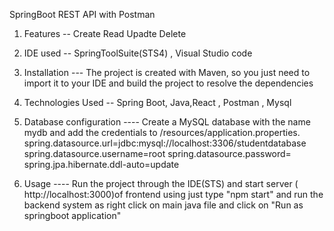 SpringBoot REST API with Postman

1. Features -- Create Read Upadte Delete

2. IDE used -- SpringToolSuite(STS4) , Visual Studio code

3. Installation --- The project is created with Maven, so you just need to import it to your IDE and build the project to resolve the dependencies

4. Technologies Used -- Spring Boot, Java,React ,  Postman , Mysql

5. Database configuration ---- Create a MySQL database with the name mydb and add the credentials to /resources/application.properties. spring.datasource.url=jdbc:mysql://localhost:3306/studentdatabase spring.datasource.username=root spring.datasource.password= spring.jpa.hibernate.ddl-auto=update
6. Usage ---- Run the project through the IDE(STS) and start server ( http://localhost:3000)of frontend using  just type "npm start" and run the backend system as right click on main java file and click on "Run as springboot application"
